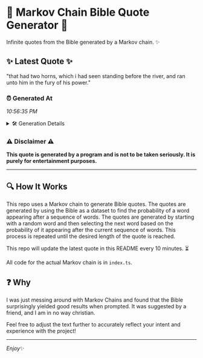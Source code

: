 # 📖 Markov Chain Bible Quote Generator 📖

Infinite quotes from the Bible generated by a Markov chain. ✨

## ✨ Latest Quote ✨
"that had two horns, which i had seen standing before the river, and ran unto him in the fury of his power."

### ⏰ Generated At
*10:56:35 PM*

<details>
    <summary>🛠️ Generation Details</summary>
    <p>
        <strong>🌱 Seed:</strong> that<br>
        <strong>🔄 Iterations:</strong> 21<br>
        <strong>📜 Context History:</strong><br>[ that ]: had<br>[ that, had ]: two<br>[ that, had, two ]: horns,<br>[ that, had, two, horns, ]: which<br>[ that, had, two, horns,, which ]: i<br>[ that, had, two, horns,, which, i ]: had<br>[ had, two, horns,, which, i, had ]: seen<br>[ two, horns,, which, i, had, seen ]: standing<br>[ horns,, which, i, had, seen, standing ]: before<br>[ which, i, had, seen, standing, before ]: the<br>[ i, had, seen, standing, before, the ]: river,<br>[ had, seen, standing, before, the, river, ]: and<br>[ seen, standing, before, the, river,, and ]: ran<br>[ standing, before, the, river,, and, ran ]: unto<br>[ before, the, river,, and, ran, unto ]: him<br>[ the, river,, and, ran, unto, him ]: in<br>[ river,, and, ran, unto, him, in ]: the<br>[ and, ran, unto, him, in, the ]: fury<br>[ ran, unto, him, in, the, fury ]: of<br>[ unto, him, in, the, fury, of ]: his<br>[ him, in, the, fury, of, his ]: power.<br>
    </p>
</details>

### ⚠️ Disclaimer ⚠️
**This quote is generated by a program and is not to be taken seriously. It is purely for entertainment purposes.**

---

## 🔍 How It Works

This repo uses a Markov chain to generate Bible quotes. The quotes are generated by using the Bible as a dataset to find the probability of a word appearing after a sequence of words. The quotes are generated by starting with a random word and then selecting the next word based on the probability of it appearing after the current sequence of words. This process is repeated until the desired length of the quote is reached.

This repo will update the latest quote in this README every 10 minutes. ⏳

All code for the actual Markov chain is in `index.ts`.

## ❓ Why

I was just messing around with Markov Chains and found that the Bible surprisingly yielded good results when prompted. 
It was suggested by a friend, and I am in no way christian.

Feel free to adjust the text further to accurately reflect your intent and experience with the project!

---

*Enjoy*✨
